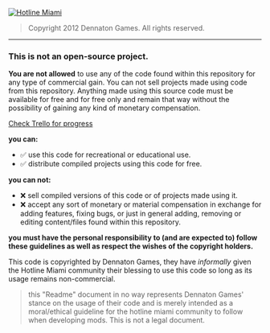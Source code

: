 [![Hotline Miami](https://styles.redditmedia.com/t5_2vd6z/styles/bannerPositionedImage_m2yvaegmyyv41.png "Hotline Miami")](https://hotlinemiami.com/ "Hotline Miami")
>Copyright 2012 Dennaton Games. All rights reserved.
------------

### **This is not an open-source project.**
**You are not allowed** to use any of the code found within this repository for any type of commercial gain. You can not sell projects made using code from this repository. Anything made using this source code must be available for free and for free only and remain that way without the possibility of gaining any kind of monetary compensation.

[Check Trello for progress](https://trello.com/b/E42sa2qE/hotline-miami-studio "Check Trello for progress")

**you can:**
- ✅ use this code for recreational or educational use.
- ✅ distribute compiled projects using this code for free.

**you can not:**
- ❌ sell compiled versions of this code or of projects made using it.
- ❌ accept any sort of monetary or material compensation in exchange for adding features, fixing bugs, or just in general adding, removing or editing content/files found within this repository.

**you must have the personal responsibility to (and are expected to) follow these guidelines as well as respect the wishes of the copyright holders.**

This code is copyrighted by Dennaton Games, they have *informally* given the Hotline Miami community their blessing to use this code so long as its usage remains non-commercial.

>this "Readme" document in no way represents Dennaton Games' stance on the usage of their code and is merely intended as a moral/ethical guideline for the hotline miami community to follow when developing mods. This is not a legal document.
